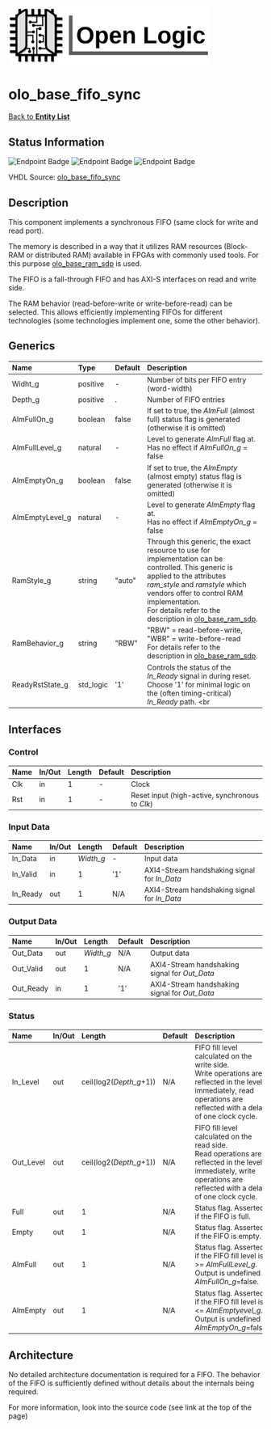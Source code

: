 <img src="../Logo.png" alt="Logo" width="400">

# olo_base_fifo_sync

[Back to **Entity List**](../EntityList.md)

## Status Information

![Endpoint Badge](https://img.shields.io/endpoint?url=https://storage.googleapis.com/open-logic-badges/coverage/olo_base_fifo_sync.json?cacheSeconds=0) ![Endpoint Badge](https://img.shields.io/endpoint?url=https://storage.googleapis.com/open-logic-badges/branches/olo_base_fifo_sync.json?cacheSeconds=0) ![Endpoint Badge](https://img.shields.io/endpoint?url=https://storage.googleapis.com/open-logic-badges/issues/olo_base_fifo_sync.json?cacheSeconds=0)

VHDL Source: [olo_base_fifo_sync](../../src/base/vhdl/olo_base_fifo_sync.vhd)

## Description

This component implements a synchronous FIFO (same clock for write and read port). 

The memory is described in a way that it utilizes RAM resources (Block-RAM or distributed RAM) available in FPGAs with commonly used tools. For this purpose [olo_base_ram_sdp](./olo_base_ram_sdp.md) is used.

The FIFO is a fall-through FIFO and has AXI-S interfaces on read and write side.

The RAM behavior (read-before-write or write-before-read) can be selected. This allows efficiently implementing FIFOs for different technologies (some technologies implement one, some the other behavior).

## Generics

| Name            | Type      | Default | Description                                                  |
| :-------------- | :-------- | ------- | :----------------------------------------------------------- |
| Widht_g         | positive  | -       | Number of bits per FIFO entry (word-width)                   |
| Depth_g         | positive  | .       | Number of FIFO entries                                       |
| AlmFullOn_g     | boolean   | false   | If set to true, the *AlmFull* (almost full) status flag is generated (otherwise it is omitted) |
| AlmFullLevel_g  | natural   | -       | Level to generate *AlmFull* flag at. <br>Has no effect if *AlmFullOn_g* = false |
| AlmEmptyOn_g    | boolean   | false   | If set to true, the *AlmEmpty* (almost empty) status flag is generated (otherwise it is omitted) |
| AlmEmptyLevel_g | natural   | -       | Level to generate *AlmEmpty* flag at. <br>Has no effect if *AlmEmptyOn_g* = false |
| RamStyle_g      | string    | "auto"  | Through this generic, the exact resource to use for implementation can be controlled. This generic is applied to the attributes *ram_style* and *ramstyle* which vendors offer to control RAM implementation.<br>For details refer to the description in [olo_base_ram_sdp](./olo_base_ram_sdp.md). |
| RamBehavior_g   | string    | "RBW"   | "RBW" = read-before-write, "WBR" = write-before-read<br/>For details refer to the description in [olo_base_ram_sdp](./olo_base_ram_sdp.md). |
| ReadyRstState_g | std_logic | '1'     | Controls the status of the *In_Ready* signal in during reset.<br> Choose '1' for minimal logic on the (often timing-critical) *In_Ready* path. <br |

## Interfaces

### Control

| Name | In/Out | Length | Default | Description                                     |
| :--- | :----- | :----- | ------- | :---------------------------------------------- |
| Clk  | in     | 1      | -       | Clock                                           |
| Rst  | in     | 1      | -       | Reset input (high-active, synchronous to *Clk*) |

### Input Data

| Name     | In/Out | Length    | Default | Description                                  |
| :------- | :----- | :-------- | ------- | :------------------------------------------- |
| In_Data  | in     | *Width_g* | -       | Input data                                   |
| In_Valid | in     | 1         | '1'     | AXI4-Stream handshaking signal for *In_Data* |
| In_Ready | out    | 1         | N/A     | AXI4-Stream handshaking signal for *In_Data* |

### Output Data

| Name      | In/Out | Length    | Default | Description                                   |
| :-------- | :----- | :-------- | ------- | :-------------------------------------------- |
| Out_Data  | out    | *Width_g* | N/A     | Output data                                   |
| Out_Valid | out    | 1         | N/A     | AXI4-Stream handshaking signal for *Out_Data* |
| Out_Ready | in     | 1         | '1'     | AXI4-Stream handshaking signal for *Out_Data* |

### Status

| Name      | In/Out | Length                  | Default | Description                                                  |
| :-------- | :----- | :---------------------- | ------- | :----------------------------------------------------------- |
| In_Level  | out    | ceil(log2(*Depth_g*+1)) | N/A     | FIFO fill level calculated on the write side. <br>Write operations are reflected in the level immediately, read operations are reflected with a delay of one clock cycle. |
| Out_Level | out    | ceil(log2(*Depth_g*+1)) | N/A     | FIFO fill level calculated on the read side. <br>Read operations are reflected in the level immediately, write operations are reflected with a delay of one clock cycle. |
| Full      | out    | 1                       | N/A     | Status flag. Asserted if the FIFO is full.                   |
| Empty     | out    | 1                       | N/A     | Status flag. Asserted if the FIFO is empty.                  |
| AlmFull   | out    | 1                       | N/A     | Status flag. Asserted if the FIFO fill level is >= *AlmFullLevel_g*.<br>Output is undefined if *AlmFullOn_g*=false. |
| AlmEmpty  | out    | 1                       | N/A     | Status flag. Asserted if the FIFO fill level is <= *AlmEmptyevel_g*.<br>Output is undefined if *AlmEmptyOn_g*=false. |

## Architecture

No detailed architecture documentation is required for a FIFO. The behavior of the FIFO is sufficiently defined without details about the internals being required.

For more information, look into the source code (see link at the top of the page)



